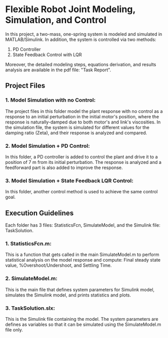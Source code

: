 # Flexible Robot Joint Modeling, Simulation, and Control
In this project, a two-mass, one-spring system is modeled and simulated in MATLAB/Simulink. In addition, the system is controlled via two methods:
1. PD Controller
2. State Feedback Control with LQR

Moreover, the detailed modeling steps, equations derivation, and results analysis are available in the pdf file: "Task Report".
## Project Files
### 1. Model Simulation with no Control:
The project files in this folder model the plant response with no control as a response to an initial perturbation in the initial motor's position, where the response is naturally-damped due to both motor's and link's viscosities.
In the simulation file, the system is simulated for different values for the damping ratio (Zeta), and their response is analyzed and compared.

### 2. Model Simulation + PD Control:
In this folder, a PD controller is added to control the plant and drive it to a position of 7 m from its initial perturbation. The response is analyzed and a feedforward part is also added to improve the response.

### 3. Model Simulation + State Feedback LQR Control:
In this folder, another control method is used to achieve the same control goal.

## Execution Guidelines
Each folder has 3 files: StatisticsFcn, SimulateModel, and the Simulink file: TaskSolution.

### 1. StatisticsFcn.m:
This is a function that gets called in the main SimulateModel.m to perform statistical analysis on the model response and compute: Final steady state value, %Overshoot/Undershoot, and Settling Time.

### 2. SimulateModel.m:
This is the main file that defines system parameters for Simulink model, simulates the Simulink model, and prints statistics and plots.

### 3. TaskSolution.slx:
This is the Simulink file containing the model. The system parameters are defines as variables so that it can be simulated using the SimulateModel.m file only. 
